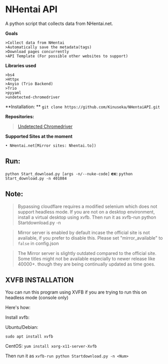 # NHentai API
A python script that collects data from NHentai.net. 

**Goals**
```
>Collect data from NHentai
>Automatically save the metadata(tags)
>Download pages concurrently
>API Template (For possible other websites to support)
```

**Libraries used**
```
>bs4 
>Httpx
>Anyio (Trio Backend)
>Trio
>pyyaml
>undetected-chromedriver 
```

**Installation: **
`git clone https://github.com/Kinuseka/NHentaiAPI.git`


**Repositories:**


>[Undetected Chromedriver](https://github.com/ultrafunkamsterdam/undetected-chromedriver)


**Supported Sites at the moment**
```
• NHentai.net[Mirror sites: Nhentai.to])
```

## Run:
`python Start_download.py [args -n/--nuke-code]`
**ex:**
`python Start_download.py -n 401084`




## Note:
> Bypassing cloudflare requires a modified selenium which does not support headless mode. If you are not on a 
desktop environment, install a virtual desktop using xvfb. Then run it as xvfb-run python Startdownload.py -n <Num>

> Mirror server is enabled by default incase the official site is not available, if you prefer
to disable this. Please set "mirror_available" to `false` in config.json

> The Mirror server is slightly outdated compared to the official site. Some titles might not be available especially to newer release like 40000+.
though they are being continually updated as time goes.


## XVFB INSTALLATION
You can run this program using XVFB if you are trying to run this on headless mode (console only)

Here's how:


Install xvfb: 


Ubuntu/Debian: 

`sudo apt install xvfb` 

CentOS: `yum install xorg-x11-server-Xvfb`


Then run it as `xvfb-run python Startdownload.py -n <Num>`
